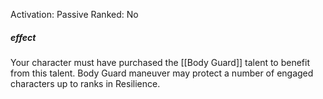 Activation: Passive
Ranked: No
##### effect
Your character must have purchased the
[[Body Guard]] talent to benefit from this talent.
Body Guard maneuver may protect a number
of engaged characters up to ranks in
Resilience.
